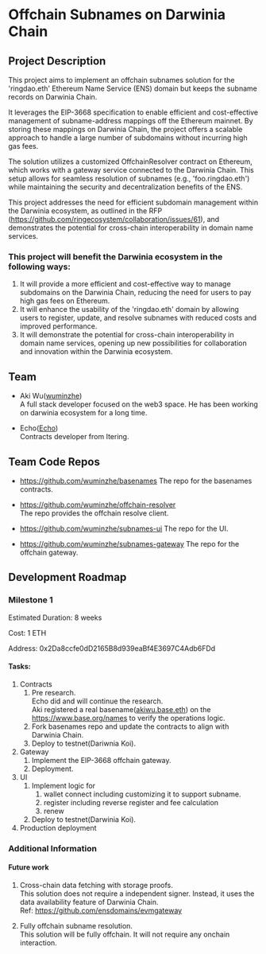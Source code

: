 # Offchain Subnames on Darwinia Chain

## Project Description

This project aims to implement an offchain subnames solution for the 'ringdao.eth' Ethereum Name Service (ENS) domain but keeps the subname records on Darwinia Chain. 

It leverages the EIP-3668 specification to enable efficient and cost-effective management of subname-address mappings off the Ethereum mainnet. By storing these mappings on Darwinia Chain, the project offers a scalable approach to handle a large number of subdomains without incurring high gas fees.

The solution utilizes a customized OffchainResolver contract on Ethereum, which works with a gateway service connected to the Darwinia Chain. This setup allows for seamless resolution of subnames (e.g., 'foo.ringdao.eth') while maintaining the security and decentralization benefits of the ENS.

<!-- Key features of the project include:
1. Offchain storage of subname-address mappings on Darwinia Chain
2. Integration with ENS on Ethereum using EIP-3668 for secure offchain data retrieval
3. A gateway service to facilitate communication between Ethereum and Darwinia Chain
4. User-friendly UIs for subname registration, update, and resolution.
5. Admin UI for subname management. -->

This project addresses the need for efficient subdomain management within the Darwinia ecosystem, as outlined in the RFP (https://github.com/ringecosystem/collaboration/issues/61), and demonstrates the potential for cross-chain interoperability in domain name services.

### This project will benefit the Darwinia ecosystem in the following ways:

1. It will provide a more efficient and cost-effective way to manage subdomains on the Darwinia Chain, reducing the need for users to pay high gas fees on Ethereum.
2. It will enhance the usability of the 'ringdao.eth' domain by allowing users to register, update, and resolve subnames with reduced costs and improved performance.
3. It will demonstrate the potential for cross-chain interoperability in domain name services, opening up new possibilities for collaboration and innovation within the Darwinia ecosystem.

## Team

- Aki Wu([wuminzhe](https://github.com/wuminzhe))  
  A full stack developer focused on the web3 space. He has been working on darwinia ecosystem for a long time.

- Echo([Echo](https://github.com/hujw77))  
  Contracts developer from Itering.


## Team Code Repos

- https://github.com/wuminzhe/basenames
  The repo for the basenames contracts.

- https://github.com/wuminzhe/offchain-resolver  
  The repo provides the offchain resolve client.

- https://github.com/wuminzhe/subnames-ui
  The repo for the UI.

- https://github.com/wuminzhe/subnames-gateway
  The repo for the offchain gateway.

## Development Roadmap

### Milestone 1

Estimated Duration: 8 weeks

Cost: 1 ETH

Address: 0x2Da8ccfe0dD2165B8d939eaBf4E3697C4Adb6FDd

#### Tasks:

1. Contracts
   1. Pre research.  
      Echo did and will continue the research.   
      Aki registered a real basename([akiwu.base.eth](https://www.base.org/name/akiwu)) on the https://www.base.org/names to verify the operations logic.
   2. Fork basenames repo and update the contracts to align with Darwinia Chain.
   3. Deploy to testnet(Dariwnia Koi).
2. Gateway  
   1. Implement the EIP-3668 offchain gateway.
   2. Deployment.
3. UI
    1. Implement logic for
       1. wallet connect including customizing it to support subname.
       2. register including reverse register and fee calculation
       3. renew
    2. Deploy to testnet(Darwinia Koi).
4. Production deployment

### Additional Information

#### Future work

1. Cross-chain data fetching with storage proofs.  
   This solution does not require a independent signer. Instead, it uses the data availability feature of Darwinia Chain.  
   Ref: https://github.com/ensdomains/evmgateway

2. Fully offchain subname resolution.  
   This solution will be fully offchain. It will not require any onchain interaction.
